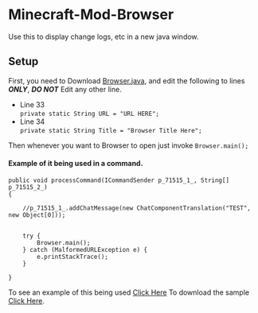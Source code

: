 # Minecraft-Mod-Browser
Use this to display change logs, etc in a new java window.

## Setup
First, you need to Download [Browser.java](https://github.com/jtrent238/Minecraft-Mod-Browser/releases/download/1.0.0.0/Browser.java), and edit the following to lines **_ONLY_**, **_DO NOT_** Edit any other line.

* Line 33	
`private static String URL = "URL HERE";`
* Line 34	
`private static String Title = "Browser Title Here";`

Then whenever you want to Browser to open just invoke `Browser.main();`

#### Example of it being used in a command.


    

    public void processCommand(ICommandSender p_71515_1_, String[] p_71515_2_)
    {

        //p_71515_1_.addChatMessage(new ChatComponentTranslation("TEST", new Object[0]));
        
        
        try {
        	Browser.main();
		} catch (MalformedURLException e) {
			e.printStackTrace();
		}
        
    }

To see an example of this being used [Click Here](https://github.com/jtrent238/PopularMMOS-EpicProportions-Mod/wiki/Web-Browser)
To download the sample [Click Here](https://github.com/jtrent238/Minecraft-Mod-Browser/releases/download/1.0.0.0/Browser-Sample.jar).

